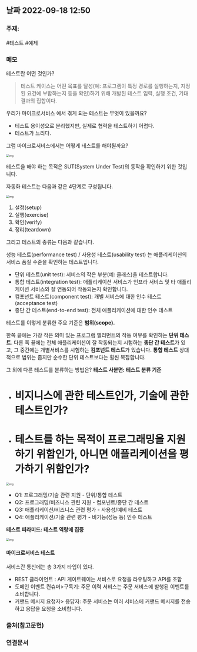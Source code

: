 ## 날짜 2022-09-18 12:50

### 주제:
#테스트 #예제

### 메모

테스트란 어떤 것인가?
> 테스트 케이스는 어떤 목표를 달성(예: 프로그램이 특정 경로를 실행하는지, 지정된 요건에 부합하는지 등을 확인)하기 위해 개발된 테스트 입력, 실행 조건, 기대 결과의 집합이다.

우리가 마이크로서비스 에서 겪게 되는 테스트는 무엇이 있을까요?

- 테스트 용이성으로 분리했지만, 실제로 협력을 테스트하기 어렵다.
- 테스트가 느리다.

그럼 마이크로서비스에서는 어떻게 테스트를 해야될까요?

<img src="https://documents.lucid.app/documents/a6b2e07d-a201-4959-8dad-8c191ba78039/pages/0_0?a=31898&x=-8849&y=24804&w=848&h=352&store=1&accept=image%2F*&auth=LCA%2097ce965ef289ea57763a9b6282ab9a88167a4c33-ts%3D1663479823" alt="img" style="zoom:50%;" />

테스트을 해야 하는 목적은 SUT(System Under Test)의 동작을 확인하기 위한 것입니다.

자동화 테스트는 다음과 같은 4단계로 구성됩니다.

<img src="https://documents.lucid.app/documents/a6b2e07d-a201-4959-8dad-8c191ba78039/pages/0_0?a=32297&x=-8916&y=25161&w=1232&h=418&store=1&accept=image%2F*&auth=LCA%209a370b357dd2f21ca9e60cc0e56bf48bf3046c56-ts%3D1663479823" alt="img" style="zoom:50%;" />

1. 설정(setup)
2. 실행(exercise)
3. 확인(verify)
4. 정리(teardown)

그리고 테스트의 종류는 다음과 같습니다.

성능 테스트(performance test) / 사용성 테스트(usability test) 는 애플리케이션의 서비스 품질 수준을 확인하는 테스트입니다.

- 단위 테스트(unit test): 서비스의 작은 부분(예: 클래스)을 테스트합니다.
- 통합 테스트(integration test): 애플리케이션 서비스가 인프라 서비스 및 타 애플리케이션 서비스와 잘 연동되어 작동되는지 확인합니다.
- 컴포넌트 테스트(component test): 개별 서비스에 대한 인수 테스트(acceptance test)
- 종단 간 테스트(end-to-end test): 전체 애플리케이션에 대한 인수 테스트

테스트를 이렇게 분류한 주요 기준은 **범위(scope).**

한쪽 끝에는 가장 작은 의미 있는 프로그램 엘리먼트의 작동 여부를 확인하는 **단위 테스트**. 다른 쪽 끝에는 전체 애플리케이션이 잘 작동되는지 시험하는 **종단 간 테스트**가 있고,  그 중간에는 개별서비스를 시험하는 **컴포넌트 테스트**가 있습니다. **통합 테스트** 상대적으로 범위는 좁지만 순수한 단위 테스트보다는 휠씬 복잡합니다.

그 외에 다른 테스트를 분류하는 방법은?
**테스트 사분면: 테스트 분류 기준**

- 비지니스에 관한 테스트인가, 기술에 관한 테스트인가?
  = 
- 테스트를 하는 목적이 프로그래밍을 지원하기 위함인가, 아니면 애플리케이션을 평가하기 위함인가?
  =

<img src="https://documents.lucid.app/documents/a6b2e07d-a201-4959-8dad-8c191ba78039/pages/0_0?a=33197&x=-8946&y=25771&w=561&h=638&store=1&accept=image%2F*&auth=LCA%208b6d9b8a0151e8e3832f9cf4dc2c27d5fa170794-ts%3D1663501829" alt="img" style="zoom:50%;" />

- Q1: 프로그래밍/기술 관련 지원 - 단위/통합 테스트
- Q2: 프로그래밍/비즈니스 관련 지원 - 컴포넌트/종단 간 테스트
- Q3: 애플리케이션/비즈니스 관련 평가 - 사용성/예비 테스트
- Q4: 애플리케이션/기술 관련 평가 - 비기능(성능 등) 인수 테스트


**테스트 피라미드: 테스트 역랑에 집중**

<img src="https://documents.lucid.app/documents/a6b2e07d-a201-4959-8dad-8c191ba78039/pages/0_0?a=34284&x=-8654&y=25712&w=1183&h=827&store=1&accept=image%2F*&auth=LCA%20f463b97822fea5602885bbfae519f62102805ca2-ts%3D1663501829" alt="img" style="zoom:50%;" />



#### 마이크로서비스 테스트

서비스간 통신에는 총 3가지 타입이 있다.

- REST 클라이언트 : API 게이트웨이는 서비스로 요청을 라우팅하고 API를 조합
- 도메인 이벤트 컨슈머>구독기: 주문 이력 서비스는 주문 서비스에 발행된 이벤트를 소비합니다.
- 커맨드 메시지 요청자> 응답자: 주문 서비스는 여러 서비스에 커맨드 메시지를 전송하고 응답을 요청을 소비합니다.


### 출처(참고문헌)

### 연결문서
